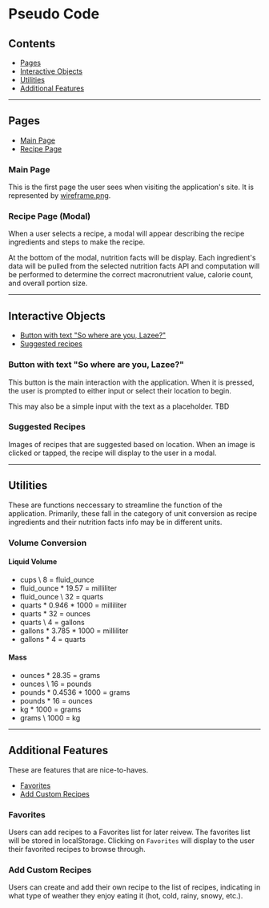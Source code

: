 # Pseudo Code

## Contents

- [Pages](#pages)
- [Interactive Objects](#interactive-objects)
- [Utilities](#utilities)
- [Additional Features](#additional-features)

---

## Pages

- [Main Page](#main-page)
- [Recipe Page](#recipe-page)

### Main Page

This is the first page the user sees when visiting the application's site. It is represented by [wireframe.png](./assets/images/wireframe.png).

### Recipe Page (Modal)

When a user selects a recipe, a modal will appear describing the recipe ingredients and steps to make the recipe.

At the bottom of the modal, nutrition facts will be display. Each ingredient's data will be pulled from the selected nutrition facts API and computation will be performed to determine the correct macronutrient value, calorie count, and overall portion size.

---

## Interactive Objects

- [Button with text "So where are you, Lazee?"](#Button-with-text-"So-where-are-you,-Lazee?")
- [Suggested recipes](#suggested-recipes)

### Button with text "So where are you, Lazee?"

This button is the main interaction with the application. When it is pressed, the user is prompted to either input or select their location to begin.

This may also be a simple input with the text as a placeholder. TBD

### Suggested Recipes

Images of recipes that are suggested based on location. When an image is clicked or tapped, the recipe will display to the user in a modal.

---

## Utilities

These are functions neccessary to streamline the function of the application. Primarily, these fall in the category of unit conversion as recipe ingredients and their nutrition facts info may be in different units.

### Volume Conversion

#### Liquid Volume

- cups \ 8 = fluid_ounce
- fluid_ounce \* 19.57 = milliliter
- fluid_ounce \ 32 = quarts
- quarts \* 0.946 \* 1000 = milliliter
- quarts \* 32 = ounces
- quarts \ 4 = gallons
- gallons \* 3.785 \* 1000 = milliliter
- gallons \* 4 = quarts

#### Mass

- ounces \* 28.35 = grams
- ounces \ 16 = pounds
- pounds \* 0.4536 \* 1000 = grams
- pounds \* 16 = ounces
- kg \* 1000 = grams
- grams \ 1000 = kg

---

## Additional Features

These are features that are nice-to-haves.

- [Favorites](#favorites)
- [Add Custom Recipes](#add-custom-recipes)

### Favorites

Users can add recipes to a Favorites list for later reivew. The favorites list will be stored in localStorage. Clicking on `Favorites` will display to the user their favorited recipes to browse through.

### Add Custom Recipes

Users can create and add their own recipe to the list of recipes, indicating in what type of weather they enjoy eating it (hot, cold, rainy, snowy, etc.).
